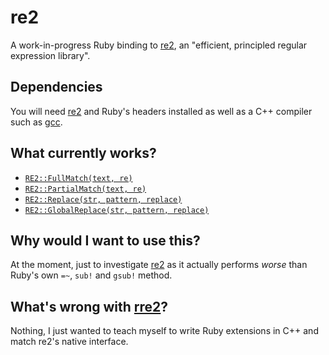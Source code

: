 re2
===

A work-in-progress Ruby binding to [re2][], an "efficient, principled regular expression library".

Dependencies
------------

You will need [re2][] and Ruby's headers installed as well as a C++ compiler such as [gcc][].

What currently works?
---------------------

* [`RE2::FullMatch(text, re)`](http://code.google.com/p/re2/source/browse/re2/re2.h#30)
* [`RE2::PartialMatch(text, re)`](http://code.google.com/p/re2/source/browse/re2/re2.h#82)
* [`RE2::Replace(str, pattern, replace)`](http://code.google.com/p/re2/source/browse/re2/re2.h#335)
* [`RE2::GlobalReplace(str, pattern, replace)`](http://code.google.com/p/re2/source/browse/re2/re2.h#352)

Why would I want to use this?
----------------------------

At the moment, just to investigate [re2][] as it actually performs *worse* than Ruby's own `=~`, `sub!` and `gsub!` method.

What's wrong with [rre2][]?
---------------------------

Nothing, I just wanted to teach myself to write Ruby extensions in C++ and match re2's native interface.

  [gcc]: http://gcc.gnu.org/
  [re2]: http://code.google.com/p/re2/
  [rre2]: http://github.com/axic/rre2
